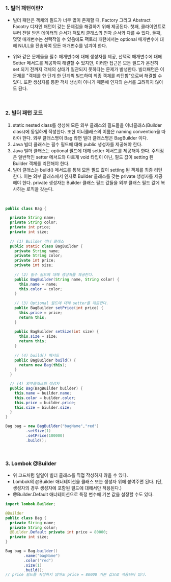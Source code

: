 ### 1. 빌더 패턴이란?

- 빌더 패턴은 객체의 필드가 너무 많이 존재할 때, Factory 그리고 Abstract Facotry 디자인 패턴이 갖는 문제점을 해결하기 위해 제공된다. 첫째, 클라이언트로부터 전달 받은 데이터의 순서가 팩토리 클래스의 인자 순서와 다를 수 있다. 둘째, 몇몇 매개변수는 선택적일 수 있음에도 팩토리 패턴에서는 optional 매개변수에 대해 NULL을 전송하여 모든 매개변수를 넘겨야 한다.

- 위와 같은 문제들을 필수 매개변수에 대해 생성자를 제공, 선택적 매개변수에 대해 Setter 메서드를 제공하여 해결할 수 있지만, 이러한 접근은 모든 필드가 온전히 set 되기 전까지 객체의 상태가 일관되지 못하다는 문제가 발생한다. 빌더패턴은 이 문제를 "객체를 한 단계 한 단계씩 빌드하여 최종 객체를 리턴함"으로써 해결할 수 있다. 또한 생성자를 통한 객체 생성이 아니기 때문에 인자의 순서를 고려하지 않아도 된다.
<br>

### 2. 빌더 패턴 코드

1.  static nested class를 생성해 모든 외부 클래스의 필드들을 이너클래스(Builder class)에 동일하게 작성한다. 또한 이너클래스의 이름은 naming convention을 따라야 한다. 외부 클래스명이 Bag 라면 빌더 클래스명은 BagBuilder 이다.
2.  Java 빌더 클래스는 필수 필드에 대해 public 생성자를 제공해야 한다.
3.  Java 빌더 클래스는 optional 필드에 대해 setter 메서드를 제공해야 한다. 주의점은 일반적인 setter 메서드와 다르게 void 타입이 아닌, 필드 값이 setting 된 Builder 객체를 리턴해야 한다.
4.  빌더 클래스는 build() 메서드를 통해 모든 필드 값이 setting 된 객체를 최종 리턴한다. 이는 외부 클래스에서 인자로 Builder 클래스를 갖는 private 생성자를 제공해야 한다. private 생성자는 Builder 클래스 필드 값들을 외부 클래스 필드 값에 복사하는 로직을 갖는다.
<br>

``` java
public class Bag {

  private String name;
  private String color;
  private int price;
  private int size;
  
  // (1) Builder 이너 클래스
  public static class BagBuilder {
    private String name;
    private String color;
    private int price;
    private int size;
    
    // (2) 필수 필드에 대해 생성자를 제공한다.
    public BagBuilder(String name, String color) {
      this.name = name;
      this.color = color;
    }
    
    // (3) Optional 필드에 대해 setter를 제공한다.
    public BagBuilder setPrice(int price) {
      this.price = price;
      return this;
    }
    
    public BagBuilder setSize(int size) {
      this.size = size;
      return this;
    }
  
    // (4) build() 메서드
    public BagBuilder build() {
      return new Bag(this);
    }
  }

  // (4) 외부클래스의 생성자
  public Bag(BagBuilder builder) {
    this.name = builder.name;
    this.color = builder.color;
    this.price = builder.price;
    this.size = biulder.size;
  }
}

Bag bag = new BagBuilder("bagName","red")
         .setSize(1)
         .setPrice(100000)
         .build();
```
<br>

### 3. Lombok @Builder

- 위 코드처럼 일일이 빌더 클래스를 직접 작성하지 않을 수 있다.
- Lombok의 @Builder 애너테이션을 클래스 또는 생성자 위에 붙여주면 된다. (단, 생성자의 경우 생성자에 포함된 필드에 대해서만 적용된다.)
- @Builder.Default 애너테이션으로 특정 변수에 기본 값을 설정할 수도 있다.

```java
import lombok.Builder;

@Builder
public class Bag {
  private String name;
  private String color;
  @Builder.Default private int price = 80000;
  private int size;
}

Bag bag = Bag.builder()
        .name("bagName")
        .color("red")
        .size(1)
        .build();
// price 필드를 지정하지 않아도 price = 80000 기본 값으로 적용되어 있다.
```
